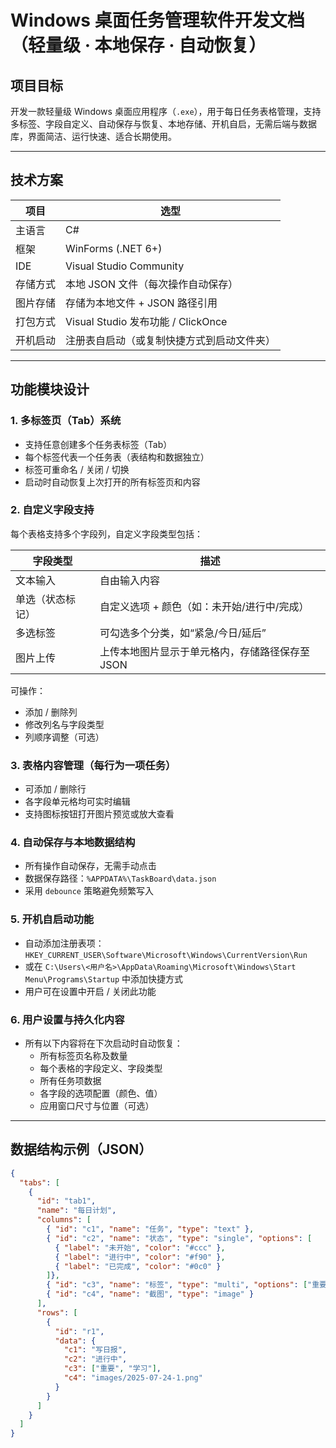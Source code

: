 # Windows 桌面任务管理软件开发文档（轻量级 · 本地保存 · 自动恢复）

## 项目目标

开发一款轻量级 Windows 桌面应用程序（`.exe`），用于每日任务表格管理，支持多标签、字段自定义、自动保存与恢复、本地存储、开机自启，无需后端与数据库，界面简洁、运行快速、适合长期使用。

---

## 技术方案

| 项目 | 选型 |
|------|------|
| 主语言 | C# |
| 框架 | WinForms (.NET 6+) |
| IDE | Visual Studio Community |
| 存储方式 | 本地 JSON 文件（每次操作自动保存） |
| 图片存储 | 存储为本地文件 + JSON 路径引用 |
| 打包方式 | Visual Studio 发布功能 / ClickOnce |
| 开机启动 | 注册表自启动（或复制快捷方式到启动文件夹） |

---

## 功能模块设计

### 1. 多标签页（Tab）系统

- 支持任意创建多个任务表标签（Tab）
- 每个标签代表一个任务表（表结构和数据独立）
- 标签可重命名 / 关闭 / 切换
- 启动时自动恢复上次打开的所有标签页和内容

### 2. 自定义字段支持

每个表格支持多个字段列，自定义字段类型包括：

| 字段类型 | 描述 |
|----------|------|
| 文本输入 | 自由输入内容 |
| 单选（状态标记） | 自定义选项 + 颜色（如：未开始/进行中/完成） |
| 多选标签 | 可勾选多个分类，如“紧急/今日/延后” |
| 图片上传 | 上传本地图片显示于单元格内，存储路径保存至 JSON |

可操作：

- 添加 / 删除列
- 修改列名与字段类型
- 列顺序调整（可选）

### 3. 表格内容管理（每行为一项任务）

- 可添加 / 删除行
- 各字段单元格均可实时编辑
- 支持图标按钮打开图片预览或放大查看

### 4. 自动保存与本地数据结构

- 所有操作自动保存，无需手动点击
- 数据保存路径：`%APPDATA%\TaskBoard\data.json`
- 采用 `debounce` 策略避免频繁写入

### 5. 开机自启动功能

- 自动添加注册表项：`HKEY_CURRENT_USER\Software\Microsoft\Windows\CurrentVersion\Run`
- 或在 `C:\Users\<用户名>\AppData\Roaming\Microsoft\Windows\Start Menu\Programs\Startup` 中添加快捷方式
- 用户可在设置中开启 / 关闭此功能

### 6. 用户设置与持久化内容

- 所有以下内容将在下次启动时自动恢复：
  - 所有标签页名称及数量
  - 每个表格的字段定义、字段类型
  - 所有任务项数据
  - 各字段的选项配置（颜色、值）
  - 应用窗口尺寸与位置（可选）

---

## 数据结构示例（JSON）

```json
{
  "tabs": [
    {
      "id": "tab1",
      "name": "每日计划",
      "columns": [
        { "id": "c1", "name": "任务", "type": "text" },
        { "id": "c2", "name": "状态", "type": "single", "options": [
          { "label": "未开始", "color": "#ccc" },
          { "label": "进行中", "color": "#f90" },
          { "label": "已完成", "color": "#0c0" }
        ]},
        { "id": "c3", "name": "标签", "type": "multi", "options": ["重要", "学习", "明天"] },
        { "id": "c4", "name": "截图", "type": "image" }
      ],
      "rows": [
        {
          "id": "r1",
          "data": {
            "c1": "写日报",
            "c2": "进行中",
            "c3": ["重要", "学习"],
            "c4": "images/2025-07-24-1.png"
          }
        }
      ]
    }
  ]
}

